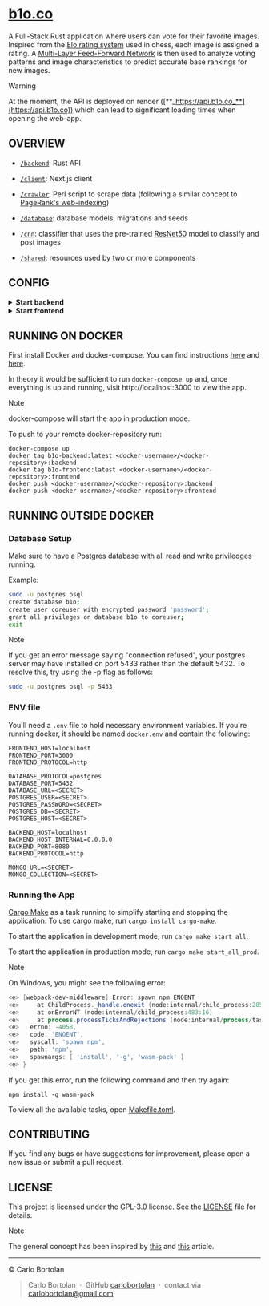 # [b1o.co](https://b1o.co/about)

A Full-Stack Rust application where users can vote for their favorite images. Inspired from the [Elo rating system](https://en.wikipedia.org/wiki/Elo_rating_system#Theory) used in chess, each image is assigned a rating. A [Multi-Layer Feed-Forward Network](https://en.wikipedia.org/wiki/Feedforward_neural_network#Mathematical_foundations) is then used to analyze voting patterns and image characteristics to predict accurate base rankings for new images.

> [!WARNING]
> At the moment, the API is deployed on render ([**_https://api.b1o.co_**](https://api.b1o.co)) which can lead to significant loading times when opening the web-app.

## OVERVIEW

- [`/backend`](/backend): Rust API

- [`/client`](/client): Next.js client

- [`/crawler`](/crawler): Perl script to scrape data (following a similar concept to [PageRank's web-indexing](https://en.wikipedia.org/wiki/Web_crawler#Overview)) 

- [`/database`](/database): database models, migrations and seeds

- [`/cnn`](/cnn): classifier that uses the pre-trained [ResNet50](https://pytorch.org/hub/nvidia_deeplearningexamples_resnet50/) model to classify and post images

- [`/shared`](/shared): resources used by two or more components

## CONFIG

<details><summary><b>Start backend</b></summary>

`cargo build`

`cargo install cargo-make`

`cargo run --bin backend`

**OR**

`cargo make start_back_prod`

</details>

<details><summary><b>Start frontend</b></summary>

(`npm install`)

(`npm install -g pnpm`)

(`npm install -g wasm-pack`)

`pnpm install --dir ./frontend`

`pnpm run --dir ./frontend build`

`pnpm run --dir ./frontend dev`

**OR**

`cargo make start_front_prod`

**OR**

`simple-http-server ./frontend/dist -i -p 8000 --nocache --try-file ./frontend/dist/index.html`

> [!NOTE]
> You might have to `Set-ExecutionPolicy RemoteSigned` to run pnpm commands on Windows.

</details>

## RUNNING ON DOCKER

First install Docker and docker-compose.
You can find instructions [here](https://docs.docker.com/get-docker/) and [here](https://docs.docker.com/compose/install/).

In theory it would be sufficient to run `docker-compose up` and, once everything is up and running, visit http://localhost:3000 to view the app.

> [!NOTE]
> docker-compose will start the app in production mode.

To push to your remote docker-repository run:

```
docker-compose up
docker tag b1o-backend:latest <docker-username>/<docker-repository>:backend
docker tag b1o-frontend:latest <docker-username>/<docker-repository>:frontend
docker push <docker-username>/<docker-repository>:backend
docker push <docker-username>/<docker-repository>:frontend
```

## RUNNING OUTSIDE DOCKER

### Database Setup

Make sure to have a Postgres database with all read and write priviledges running.

Example:

```bash
sudo -u postgres psql
create database b1o;
create user coreuser with encrypted password 'password';
grant all privileges on database b1o to coreuser;
exit
```

> [!NOTE]
> If you get an error message saying "connection refused", your postgres server may have installed on port 5433
> rather than the default 5432. To resolve this, try using the -p flag as follows:
>
> ```bash
> sudo -u postgres psql -p 5433
> ```

### ENV file

You'll need a `.env` file to hold necessary environment variables.
If you're running docker, it should be named `docker.env` and contain the following:

```
FRONTEND_HOST=localhost
FRONTEND_PORT=3000
FRONTEND_PROTOCOL=http

DATABASE_PROTOCOL=postgres
DATABASE_PORT=5432
DATABASE_URL=<SECRET>
POSTGRES_USER=<SECRET>
POSTGRES_PASSWORD=<SECRET>
POSTGRES_DB=<SECRET>
POSTGRES_HOST=<SECRET>

BACKEND_HOST=localhost
BACKEND_HOST_INTERNAL=0.0.0.0
BACKEND_PORT=8080
BACKEND_PROTOCOL=http

MONGO_URL=<SECRET>
MONGO_COLLECTION=<SECRET>
```

### Running the App

[Cargo Make](https://github.com/sagiegurari/cargo-make) as a task running to simplify starting and stopping the
application.
To use cargo make, run `cargo install cargo-make`.

To start the application in development mode, run `cargo make start_all`.

To start the application in production mode, run `cargo make start_all_prod`.

> [!NOTE]
> On Windows, you might see the following error:
>
> ```powershell
> <e> [webpack-dev-middleware] Error: spawn npm ENOENT
> <e>     at ChildProcess._handle.onexit (node:internal/child_process:285:19)
> <e>     at onErrorNT (node:internal/child_process:483:16)
> <e>     at process.processTicksAndRejections (node:internal/process/task_queues:82:21) {
> <e>   errno: -4058,
> <e>   code: 'ENOENT',
> <e>   syscall: 'spawn npm',
> <e>   path: 'npm',
> <e>   spawnargs: [ 'install', '-g', 'wasm-pack' ]
> <e> }
> ```
>
> If you get this error, run the following command and then try again:
>
> ```
> npm install -g wasm-pack
> ```

To view all the available tasks, open [Makefile.toml](/Makefile.toml).

## CONTRIBUTING

If you find any bugs or have suggestions for improvement, please open a new issue or submit a pull request.

## LICENSE

This project is licensed under the GPL-3.0 license. See the [LICENSE](LICENSE) file for details.

> [!NOTE]
> The general concept has been inspired by [this](https://www.thecrimson.com/article/2003/11/4/hot-or-not-website-briefly-judges/) and [this](https://www.thecrimson.com/article/2003/11/19/facemash-creator-survives-ad-board-the/) article.


---

© Carlo Bortolan

> Carlo Bortolan &nbsp;&middot;&nbsp;
> GitHub [carlobortolan](https://github.com/carlobortolan) &nbsp;&middot;&nbsp;
> contact via [carlobortolan@gmail.com](mailto:carlobortolan@gmail.com)
